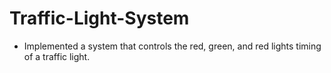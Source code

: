 # Traffic-Light-System
- Implemented a system that controls the red, green, and red lights timing of a traffic light.
